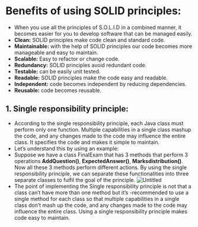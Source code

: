 # Benefits of using SOLID principles:
- When you use all the principles of S.O.L.I.D in a combined manner, it becomes easier for you to develop software that can be managed easily.
- **Clean:** SOLID principles make code clean and standard code.
- **Maintainable:** with the help of SOLID principles our code becomes more manageable and easy to maintain.
- **Scalable:** Easy to refactor or change code.
- **Redundancy:** SOLID principles avoid redundant code.
- **Testable:** can be easily unit tested.
- **Readable:** SOLID principles make the code easy and readable.
- **Independent:** code becomes independent by reducing dependencies.
- **Reusable:** code becomes reusable.
## 1. Single responsibility principle:
- According to the single responsibility principle, each Java class must perform only one function. Multiple capabilities in a single class mashup the code, and any changes made to the code may influence the entire class. It specifies the code and makes it simple to maintain.
- Let’s understand this by using an example:
- Suppose we have a class FinalExam that has 3 methods that perform 3 operations **AddQuestion()**, **ExpectedAnswer()**, **Marksdistribution()**. Now all these 3 methods perform different actions. By using the single responsibility principle, we can separate these functionalities into three separate classes to fulfil the goal of the principle.
  ![Untitled](https://github.com/NourhanSaeed707/SOLID-Principles-Java/assets/64387352/80ca1e49-45f2-4235-bea6-01f954a0ffe3)
- The point of implementing the Single responsibility principle is not that a class can’t have more than one method but it’s -recommended to use a single method for each class so that multiple capabilities in a single class don’t mash up the code, and any changes made to the code may influence the entire class. Using a single responsibility principle makes code easy to maintain.


